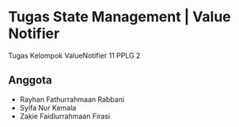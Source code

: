 # Tugas State Management | Value Notifier

Tugas Kelompok ValueNotifier 11 PPLG 2

## Anggota

- Rayhan Fathurrahmaan Rabbani
- Syifa Nur Kemala
- Zakie Faidlurrahmaan Firasi
